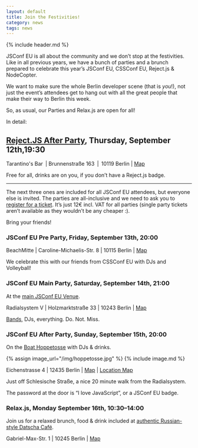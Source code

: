 ```yaml
---
layout: default
title: Join the Festivities!
category: news
tags: news
---
```


{% include header.md %}

JSConf EU is all about the community and we don’t stop at the festivities. Like in all previous years, we have a bunch of parties and a brunch prepared to celebrate this year’s JSConf EU, CSSConf EU, Reject.js & NodeCopter.

We want to make sure the whole Berlin developer scene (that is *you*!), not just the event’s attendees get to hang out with all the great people that make their way to Berlin this week.

So, as usual, our Parties and Relax.js are open for all!

In detail:

## [Reject.JS After Party](http://rejectjs.org/#afterparty), Thursday, September 12th,19:30

Tarantino's Bar | Brunnenstraße 163 | 10119 Berlin | [Map](https://www.google.com/maps/preview#!q=Tarantino's+Bar&data=!4m10!1m9!4m8!1m3!1d4133!2d13.385135!3d52.533571!3m2!1i1278!2i1308!4f13.1)

Free for all, drinks are on you, if you don’t have a Reject.js badge.

* * *

The next three ones are included for all JSConf EU attendees, but everyone else is invited. The parties are all-inclusive and we need to ask you to [register for a ticket](https://tito.io/jsconfeu/jsconf-eu-2013?release_id=ua2fijypje). It’s just 12€ incl. VAT for all parties (single party tickets aren’t available as they wouldn’t be any cheaper :).

Bring your friends!


### JSConf EU Pre Party, Friday, September 13th, 20:00

BeachMitte | Caroline-Michaelis-Str. 8 | 10115 Berlin | [Map](https://www.google.com/maps/preview#!q=BeachMitte&data=!4m22!1m9!4m8!1m3!1d4136!2d13.4286932!3d52.5105422!3m2!1i1278!2i1308!4f13.1!5m11!1m10!1sBeachMitte!4m8!1m3!1d4136!2d13.4286932!3d52.5105422!3m2!1i1278!2i1308!4f13.1)

We celebrate this with our friends from CSSConf EU with DJs and Volleyball!


### JSConf EU Main Party, Saturday, September 14th, 21:00

At the [main JSConf EU Venue](http://2013.jsconf.eu/location/).

Radialsystem V | Holzmarktstraße 33 | 10243 Berlin | [Map](https://www.google.com/maps/preview#!q=radialsystem&data=!4m10!1m9!4m8!1m3!1d4136!2d13.457964!3d52.50936!3m2!1i1278!2i1308!4f13.1)

[Bands](/news/2013/09/09/frank-sent-us.html), DJs, everything. Do. Not. Miss.


### JSConf EU After Party, Sunday, September 15th, 20:00

On the [Boat Hoppetosse](http://www.arena-berlin.de/hoppetosse/) with DJs & drinks.

{% assign image_url="/img/hoppetosse.jpg" %}
{% include image.md %}

Eichenstrasse 4 | 12435 Berlin | [Map](https://www.google.com/maps/preview#!q=hoppetosse+berlin&data=!4m10!1m9!4m8!1m3!1d8851437!2d10.4541194!3d51.1758057!3m2!1i1278!2i1327!4f13.1) | [Location Map](http://www.arena-berlin.de/locations/)

Just off Schlesische Straße, a nice 20 minute walk from the Radialsystem.

The password at the door is “I love JavaScript”, or a JSConf EU badge.


### Relax.js, Monday September 16th, 10:30–14:00

Join us for a relaxed brunch, food & drink included at [authentic Russian-style Datscha Café](http://cafe-datscha.de/en/).

Gabriel-Max-Str. 1 | 10245 Berlin | [Map](https://www.google.com/maps/preview#!q=Datscha+Gabriel-Max-Straße+1%2C+10245+Berlin&data=!1m4!1m3!1d4136!2d13.457964!3d52.50936!4m23!1m9!4m8!1m3!1d5122761!2d10.4541194!3d51.1758057!3m2!1i1024!2i768!4f13.1!5m12!1m11!1sDatscha+Gabriel-Max-Straße+1%2C+10245+Berlin!4m8!1m3!1d5122761!2d10.4541194!3d51.1758057!3m2!1i1024!2i768!4f13.1!17b1)


